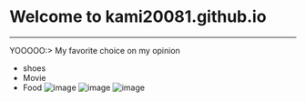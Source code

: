 # Welcome to kami20081.github.io
---
YOOOOO:>
My favorite choice on my opinion
- shoes
- Movie
- Food
![image](https://user-images.githubusercontent.com/118245569/202085270-6696e5e5-08fa-4a37-b9cd-25e725ba8970.png)
![image](https://user-images.githubusercontent.com/118245569/202170855-ae2aa98b-0105-44ad-a091-7238c384af16.png)
![image](https://user-images.githubusercontent.com/118245569/202171011-6a5888ed-0002-41cc-b0e6-548192f3a7d7.png)
